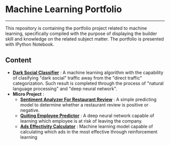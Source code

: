 # Machine Learning Portfolio
***
This repository is containing the portfolio project related to machine learning, specifically compiled with the purpose of displaying the builder skill and knowledge on the related subject matter. The portfolio is presented with IPython Notebook.

## Content
- __[Dark Social Classifier](https://github.com/walmondsh/Dark-Classifier/blob/master/Dark_Social_Classifier.ipynb)__ : A machine learning algorithm with the capability of clasifying "dark social" traffic away from the "direct traffic" categorization. Such result is completed through the process of "natural language processing" and "deep neural network".
- __Micro Project__ :
  - __[Sentiment Analyzer For Restaurant Review](https://github.com/walmondsh/Machine-Learning-Portfolio/blob/master/Restaurant_Review_Sentiment_Predictor.ipynb)__ : A simple predicting model to determine whether a restaurant review is positive or negative.
  - __[Quiting Employee Predictor](https://github.com/walmondsh/Machine-Learning-Portfolio/blob/master/Quiting%20Employee%20Predictor.ipynb)__ : A deep neural network capable of learning which employee is at risk of leaving the company.
  - __[Ads Effectivity Calculator](https://github.com/walmondsh/Machine-Learning-Portfolio/blob/master/Ads%20Effectivity%20Calculator.ipynb)__ : Machine learning model capable of calculating which ads in the most effective through reinforcement    learning
